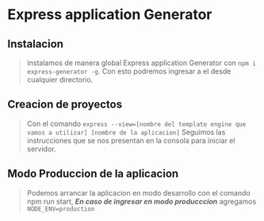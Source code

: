 # Express application Generator

## Instalacion

> Instalamos de manera global Express application Generator con `npm i express-generator -g`. Con esto podremos ingresar a el desde cualquier directorio.

## Creacion de proyectos

> Con el comando `express --view=[nombre del template engine que vamos a utilizar] [nombre de la aplicacion]`
> Seguimos las instrucciones que se nos presentan en la consola para iniciar el servidor.

## Modo Produccion de la aplicacion

> Podemos arrancar la aplicacion en modo desarrollo con el comando npm run start,
***En caso de ingresar en modo producccion*** agregamos ```NODE_ENV=production``` 
